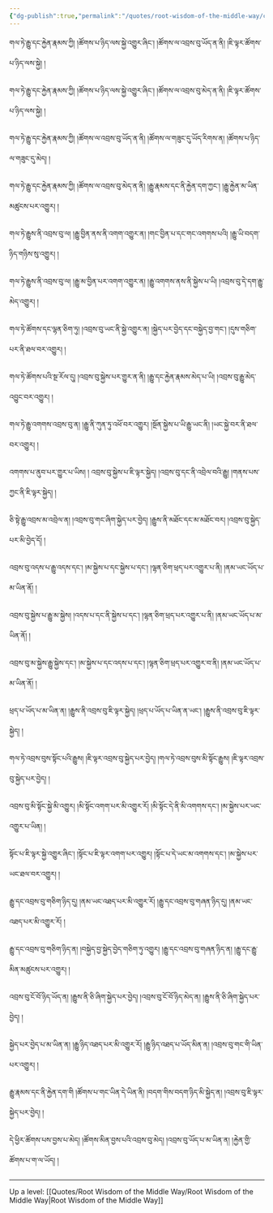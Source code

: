 ```yaml
---
{"dg-publish":true,"permalink":"/quotes/root-wisdom-of-the-middle-way/chapter-20-investigation-of-collections/"}
---
```


གལ་ཏེ་རྒྱུ་དང་རྐྱེན་རྣམས་ཀྱི། །ཚོགས་པ་ཉིད་ལས་སྐྱེ་འགྱུར་ཞིང༌། །ཚོགས་ལ་འབྲས་བུ་ཡོད་ན་ནི། །ཇི་ལྟར་ཚོགས་པ་ཉིད་ལས་སྐྱེ། །

གལ་ཏེ་རྒྱུ་དང་རྐྱེན་རྣམས་ཀྱི། །ཚོགས་པ་ཉིད་ལས་སྐྱེ་འགྱུར་ཞིང༌། །ཚོགས་ལ་འབྲས་བུ་མེད་ན་ནི། །ཇི་ལྟར་ཚོགས་པ་ཉིད་ལས་སྐྱེ། །

གལ་ཏེ་རྒྱུ་དང་རྐྱེན་རྣམས་ཀྱི། །ཚོགས་ལ་འབྲས་བུ་ཡོད་ན་ནི། །ཚོགས་ལ་གཟུང་དུ་ཡོད་རིགས་ན། །ཚོགས་པ་ཉིད་ལ་གཟུང་དུ་མེད། །

གལ་ཏེ་རྒྱུ་དང་རྐྱེན་རྣམས་ཀྱི། །ཚོགས་ལ་འབྲས་བུ་མེད་ན་ནི། །རྒྱུ་རྣམས་དང་ནི་རྐྱེན་དག་ཀྱང༌། །རྒྱུ་རྐྱེན་མ་ཡིན་མཚུངས་པར་འགྱུར། །

གལ་ཏེ་རྒྱུས་ནི་འབྲས་བུ་ལ། །རྒྱུ་བྱིན་ནས་ནི་འགག་འགྱུར་ན། །གང་བྱིན་པ་དང་གང་འགགས་པའི། །རྒྱུ་ཡི་བདག་ཉིད་གཉིས་སུ་འགྱུར། །

གལ་ཏེ་རྒྱུས་ནི་འབྲས་བུ་ལ། །རྒྱུ་མ་བྱིན་པར་འགག་འགྱུར་ན། །རྒྱུ་འགགས་ནས་ནི་སྐྱེས་པ་ཡི། །འབྲས་བུ་དེ་དག་རྒྱུ་མེད་འགྱུར། །

གལ་ཏེ་ཚོགས་དང་ལྷན་ཅིག་ཏུ། །འབྲས་བུ་ཡང་ནི་སྐྱེ་འགྱུར་ན། །སྐྱེད་པར་བྱེད་དང་བསྐྱེད་བྱ་གང༌། །དུས་གཅིག་པར་ནི་ཐལ་བར་འགྱུར། །

གལ་ཏེ་ཚོགས་པའི་སྔ་རོལ་དུ། །འབྲས་བུ་སྐྱེས་པར་གྱུར་ན་ནི། །རྒྱུ་དང་རྐྱེན་རྣམས་མེད་པ་ཡི། །འབྲས་བུ་རྒྱུ་མེད་འབྱུང་བར་འགྱུར། །

གལ་ཏེ་རྒྱུ་འགགས་འབྲས་བུ་ན། །རྒྱུ་ནི་ཀུན་ཏུ་འཕོ་བར་འགྱུར། །སྔོན་སྐྱེས་པ་ཡི་རྒྱུ་ཡང་ནི། །ཡང་སྐྱེ་བར་ནི་ཐལ་བར་འགྱུར། །

འགགས་པ་ནུབ་པར་གྱུར་པ་ཡིས། ། འབྲས་བུ་སྐྱེས་པ་ཇི་ལྟར་སྐྱེད། །འབྲས་བུ་དང་ནི་འབྲེལ་བའི་རྒྱུ། །གནས་པས་ཀྱང་ནི་ཇི་ལྟར་སྐྱེད། །

ཅི་སྟེ་རྒྱུ་འབྲས་མ་འབྲེལ་ན། །འབྲས་བུ་གང་ཞིག་སྐྱེད་པར་བྱེད། །རྒྱུས་ནི་མཐོང་དང་མ་མཐོང་བར། །འབྲས་བུ་སྐྱེད་པར་མི་བྱེད་དོ། །

འབྲས་བུ་འདས་པ་རྒྱུ་འདས་དང༌། །མ་སྐྱེས་པ་དང་སྐྱེས་པ་དང༌། །ལྷན་ཅིག་ཕྲད་པར་འགྱུར་པ་ནི། །ནམ་ཡང་ཡོད་པ་མ་ཡིན་ནོ། །

འབྲས་བུ་སྐྱེས་པ་རྒྱུ་མ་སྐྱེས། །འདས་པ་དང་ནི་སྐྱེས་པ་དང༌། །ལྷན་ཅིག་ཕྲད་པར་འགྱུར་པ་ནི། །ནམ་ཡང་ཡོད་པ་མ་ཡིན་ནོ། །

འབྲས་བུ་མ་སྐྱེས་རྒྱུ་སྐྱེས་དང༌། །མ་སྐྱེས་པ་དང་འདས་པ་དང༌། །ལྷན་ཅིག་ཕྲད་པར་འགྱུར་བ་ནི། །ནམ་ཡང་ཡོད་པ་མ་ཡིན་ནོ། །

ཕྲད་པ་ཡོད་པ་མ་ཡིན་ན། །རྒྱུས་ནི་འབྲས་བུ་ཇི་ལྟར་སྐྱེད། །ཕྲད་པ་ཡོད་པ་ཡིན་ན་ཡང༌། །རྒྱུས་ནི་འབྲས་བུ་ཇི་ལྟར་སྐྱེད། །

གལ་ཏེ་འབྲས་བུས་སྟོང་པའི་རྒྱུས། །ཇི་ལྟར་འབྲས་བུ་སྐྱེད་པར་བྱེད། །གལ་ཏེ་འབྲས་བུས་མི་སྟོང་རྒྱུས། །ཇི་ལྟར་འབྲས་བུ་སྐྱེད་པར་བྱེད། །

འབྲས་བུ་མི་སྟོང་སྐྱེ་མི་འགྱུར། །མི་སྟོང་འགག་པར་མི་འགྱུར་རོ། །མི་སྟོང་དེ་ནི་མི་འགགས་དང༌། །མ་སྐྱེས་པར་ཡང་འགྱུར་པ་ཡིན། །

སྟོང་པ་ཇི་ལྟར་སྐྱེ་འགྱུར་ཞིང༌། །སྟོང་པ་ཇི་ལྟར་འགག་པར་འགྱུར། །སྟོང་པ་དེ་ཡང་མ་འགགས་དང༌། །མ་སྐྱེས་པར་ཡང་ཐལ་བར་འགྱུར། །

རྒྱུ་དང་འབྲས་བུ་གཅིག་ཉིད་དུ། །ནམ་ཡང་འཐད་པར་མི་འགྱུར་རོ། །རྒྱུ་དང་འབྲས་བུ་གཞན་ཉིད་དུ། །ནམ་ཡང་འཐད་པར་མི་འགྱུར་རོ། །

རྒྱུ་དང་འབྲས་བུ་གཅིག་ཉིད་ན། །བསྐྱེད་བྱ་སྐྱེད་བྱེད་གཅིག་ཏུ་འགྱུར། །རྒྱུ་དང་འབྲས་བུ་གཞན་ཉིད་ན། །རྒྱུ་དང་རྒྱུ་མིན་མཚུངས་པར་འགྱུར། །

འབྲས་བུ་ངོ་བོ་ཉིད་ཡོད་ན། །རྒྱུས་ནི་ཅི་ཞིག་སྐྱེད་པར་བྱེད། །འབྲས་བུ་ངོ་བོ་ཉིད་མེད་ན། །རྒྱུས་ནི་ཅི་ཞིག་སྐྱེད་པར་བྱེད། །

སྐྱེད་པར་བྱེད་པ་མ་ཡིན་ན། །རྒྱུ་ཉིད་འཐད་པར་མི་འགྱུར་རོ། །རྒྱུ་ཉིད་འཐད་པ་ཡོད་མིན་ན། །འབྲས་བུ་གང་གི་ཡིན་པར་འགྱུར། །

རྒྱུ་རྣམས་དང་ནི་རྐྱེན་དག་གི །ཚོགས་པ་གང་ཡིན་དེ་ཡིན་ནི། །བདག་གིས་བདག་ཉིད་མི་སྐྱེད་ན། །འབྲས་བུ་ཇི་ལྟར་སྐྱེད་པར་བྱེད། །

དེ་ཕྱིར་ཚོགས་པས་བྱས་པ་མེད། །ཚོགས་མིན་བྱས་པའི་འབྲས་བུ་མེད། །འབྲས་བུ་ཡོད་པ་མ་ཡིན་ན། །རྐྱེན་གྱི་ཚོགས་པ་ག་ལ་ཡོད། །



---
Up a level: [[Quotes/Root Wisdom of the Middle Way/Root Wisdom of the Middle Way\|Root Wisdom of the Middle Way]]